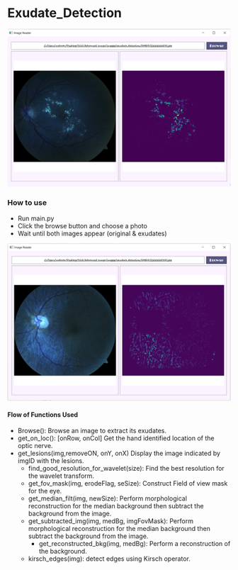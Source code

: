 # Exudate_Detection
<img src="src/1.PNG" >

### How to use
- Run main.py
- Click the browse button and choose a photo
- Wait until both images appear (original & exudates)
<img src="src/2.PNG" >

#### Flow of Functions Used
- Browse(): Browse an image to extract its exudates.
- get_on_loc(): [onRow, onCol] Get the hand identified location of the optic nerve.
- get_lesions(img,removeON, onY, onX) Display the image indicated by imgID with the lesions.
  - find_good_resolution_for_wavelet(size): Find the best resolution for the wavelet transform.
  - get_fov_mask(img, erodeFlag, seSize): Construct Field of view mask for the eye.
  - get_median_filt(img, newSize): Perform morphological reconstruction for the median background then subtract the background from the image.
  - get_subtracted_img(img, medBg, imgFovMask): Perform morphological reconstruction for the median background then subtract the background from the image.
    - get_reconstructed_bkg(img, medBg): Perform a reconstruction of the background.
  - kirsch_edges(img): detect edges using Kirsch operator. 
